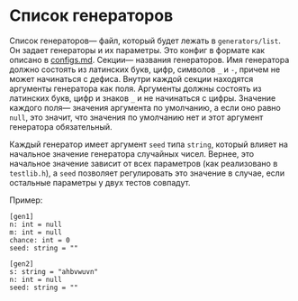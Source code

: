 # Список генераторов

Список генераторов&mdash; файл, который будет лежать в `generators/list`. Он задает генераторы и их параметры. Это конфиг в формате как описано в [configs.md](configs.md). Секции&mdash; названия генераторов. Имя генератора должно состоять из латинских букв, цифр, символов `_` и `-`, причем не может начинаться с дефиса. Внутри каждой секции находятся аргументы генератора как поля. Аргументы должны состоять из латинских букв, цифр и знаков `_` и не начинаться с цифры. Значение каждого поля&mdash; значения аргумента по умолчанию, а если оно равно `null`, это значит, что значения по умолчанию нет и этот аргумент генератора обязательный.

Каждый генератор имеет аргумент `seed` типа `string`, который влияет на начальное значение генератора случайных чисел. Вернее, это начальное значение зависит от всех параметров (как реализовано в `testlib.h`), а `seed` позволяет регулировать это значение в случае, если остальные параметры у двух тестов совпадут.

Пример:

~~~~~
[gen1]
n: int = null
m: int = null
chance: int = 0
seed: string = ""

[gen2]
s: string = "ahbvwuvn"
n: int = null
seed: string = ""
~~~~~
